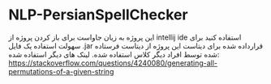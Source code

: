 # NLP-PersianSpellChecker

این پروژه به زیان جاواست 
برای باز کردن پروژه از
intellij ide
استفاده کنید
برای سهولت استفاده یک فایل 
.jar
قرارداده شده 
برای دیتاست این پروژه از دیتاست فرستاده شده توسط افراد دیگر کلاس استفاده شده.
لینک های دیگر استفاده شده:
https://stackoverflow.com/questions/4240080/generating-all-permutations-of-a-given-string
